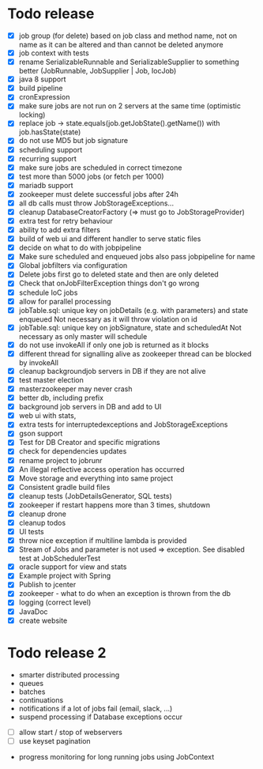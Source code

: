 # Todo release
- [x] job group (for delete) based on job class and method name, not on name as it can be altered and than cannot be deleted anymore
- [x] job context with tests
- [x] rename SerializableRunnable and SerializableSupplier to something better (JobRunnable, JobSupplier | Job, IocJob)
- [x] java 8 support
- [x] build pipeline
- [x] cronExpression
- [x] make sure jobs are not run on 2 servers at the same time (optimistic locking)
- [x] replace job -> state.equals(job.getJobState().getName()) with job.hasState(state)
- [x] do not use MD5 but job signature
- [x] scheduling support
- [x] recurring support
- [x] make sure jobs are scheduled in correct timezone
- [x] test more than 5000 jobs (or fetch per 1000)
- [x] mariadb support
- [x] zookeeper must delete successful jobs after 24h
- [x] all db calls must throw JobStorageExceptions...
- [x] cleanup DatabaseCreatorFactory (=> must go to JobStorageProvider)
- [x] extra test for retry behaviour
- [x] ability to add extra filters
- [x] build of web ui and different handler to serve static files
- [x] decide on what to do with jobpipeline
- [x] Make sure scheduled and enqueued jobs also pass jobpipeline for name
- [x] Global jobfilters via configuration
- [x] Delete jobs first go to deleted state and then are only deleted
- [x] Check that onJobFilterException things don't go wrong
- [x] schedule IoC jobs
- [x] allow for parallel processing
- [x] jobTable.sql: unique key on jobDetails (e.g. with parameters) and state enqueued
      Not necessary as it will throw violation on id
- [x] jobTable.sql: unique key on jobSignature, state and scheduledAt
      Not necessary as only master will schedule
- [x] do not use invokeAll if only one job is returned as it blocks
- [x] different thread for signalling alive as zookeeper thread can be blocked by invokeAll
- [x] cleanup backgroundjob servers in DB if they are not alive
- [x] test master election
- [x] masterzookeeper may never crash
- [x] better db, including prefix
- [x] background job servers in DB and add to UI
- [x] web ui with stats,
- [x] extra tests for interruptedexceptions and JobStorageExceptions
- [x] gson support
- [x] Test for DB Creator and specific migrations
- [x] check for dependencies updates
- [x] rename project to jobrunr
- [x] An illegal reflective access operation has occurred
- [x] Move storage and everything into same project
- [x] Consistent gradle build files
- [x] cleanup tests (JobDetailsGenerator, SQL tests)
- [x] zookeeper if restart happens more than 3 times, shutdown
- [x] cleanup drone
- [x] cleanup todos
- [x] UI tests
- [x] throw nice exception if multiline lambda is provided
- [x] Stream of Jobs and parameter is not used => exception. See disabled test at JobSchedulerTest
- [x] oracle support for view and stats
- [x] Example project with Spring
- [x] Publish to jcenter
- [x] zookeeper - what to do when an exception is thrown from the db
- [x] logging (correct level)
- [x] JavaDoc
- [x] create website

# Todo release 2
- smarter distributed processing
- queues
- batches
- continuations
- notifications if a lot of jobs fail (email, slack, ...)
- suspend processing if Database exceptions occur
- [ ] allow start / stop of webservers
- [ ] use keyset pagination
- progress monitoring for long running jobs using JobContext